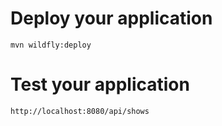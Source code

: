# Deploy your application

```
mvn wildfly:deploy
```

# Test your application

```
http://localhost:8080/api/shows
```